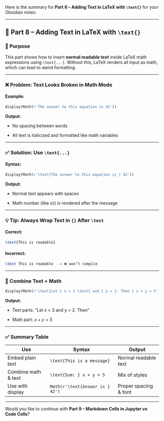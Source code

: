 Here is the summary for **Part 8 – Adding Text in LaTeX with `\text{}`** for your Obsidian notes:

---

## 📝 Part 8 – Adding Text in LaTeX with `\text{}`

### 📌 Purpose

This part shows how to insert **normal readable text** inside LaTeX math expressions using `\text{...}`. Without this, LaTeX renders all input as math, which can lead to weird formatting.

---

### ❌ Problem: Text Looks Broken in Math Mode

#### Example:

```python
display(Math(r'The answer to this equation is 42'))
```

**Output:**

- No spacing between words
    
- All text is italicized and formatted like math variables
    

---

### ✅ Solution: Use `\text{...}`

#### Syntax:

```python
display(Math(r'\text{The answer to this equation is } 42'))
```

**Output:**

- Normal text appears with spaces
    
- Math number (like `42`) is rendered after the message
    

---

### 💡 Tip: Always Wrap Text in `{}` After `\text`

#### Correct:

```latex
\text{This is readable}
```

#### Incorrect:

```latex
\text This is readable   ← ❌ won’t compile
```

---

### 🔄 Combine Text + Math

```python
display(Math(r'\text{Let } x = 3 \text{ and } y = 2. Then } x + y = 5'))
```

**Output:**

- Text parts: “Let x = 3 and y = 2. Then”
    
- Math part: $x + y = 5$
    

---

### ✅ Summary Table

|Use|Syntax|Output|
|---|---|---|
|Embed plain text|`\text{This is a message}`|Normal readable text|
|Combine math & text|`\text{Sum: } x + y = 5`|Mix of styles|
|Use with display|`Math(r'\text{Answer is } 42')`|Proper spacing & font|

---

Would you like to continue with **Part 9 – Markdown Cells in Jupyter vs Code Cells**?